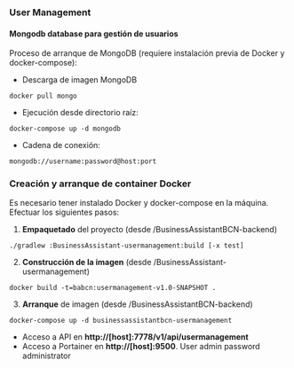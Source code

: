 

### User Management



#### Mongodb database para gestión de usuarios

Proceso de arranque de MongoDB (requiere instalación previa de Docker y docker-compose):

- Descarga de imagen MongoDB

```
docker pull mongo
```
- Ejecución desde directorio raíz:

```
docker-compose up -d mongodb
```
- Cadena de conexión:
```
mongodb://username:password@host:port
```



### Creación y arranque de container Docker

Es necesario tener instalado Docker y docker-compose en la máquina. Efectuar los siguientes pasos:

1. **Empaquetado** del proyecto (desde /BusinessAssistantBCN-backend)

```
./gradlew :BusinessAssistant-usermanagement:build [-x test]
```

2. **Construcción de la imagen** (desde /BusinessAssistant-usermanagement)
```
docker build -t=babcn:usermanagement-v1.0-SNAPSHOT .
```

3. **Arranque** de imagen (desde /BusinessAssistantBCN-backend)

```
docker-compose up -d businessassistantbcn-usermanagement
```

* Acceso a API en **http://[host]:7778/v1/api/usermanagement**
* Acceso a Portainer en **http://[host]:9500**. User admin password administrator

